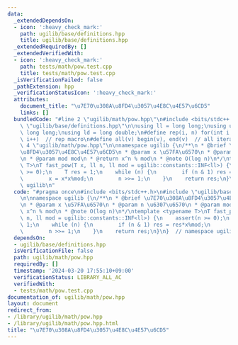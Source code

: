 ```yaml
---
data:
  _extendedDependsOn:
  - icon: ':heavy_check_mark:'
    path: ugilib/base/definitions.hpp
    title: ugilib/base/definitions.hpp
  _extendedRequiredBy: []
  _extendedVerifiedWith:
  - icon: ':heavy_check_mark:'
    path: tests/math/pow.test.cpp
    title: tests/math/pow.test.cpp
  _isVerificationFailed: false
  _pathExtension: hpp
  _verificationStatusIcon: ':heavy_check_mark:'
  attributes:
    document_title: "\u7E70\u308A\u8FD4\u3057\u4E8C\u4E57\u6CD5"
    links: []
  bundledCode: "#line 2 \"ugilib/math/pow.hpp\"\n#include <bits/stdc++.h>\n#line 2\
    \ \"ugilib/base/definitions.hpp\"\n\nusing ll = long long;\nusing ull = unsigned\
    \ long long;\nusing ld = long double;\n#define rep(i, n) for(int i = 0; i < (int)(n);\
    \ i++)  // rep macro\n#define all(v) begin(v), end(v)  // all iterator\n#line\
    \ 4 \"ugilib/math/pow.hpp\"\n\nnamespace ugilib {\n/**\n * @brief \u7E70\u308A\
    \u8FD4\u3057\u4E8C\u4E57\u6CD5\n * @param x \u57FA\u6570\n * @param n \u6307\u6570\
    \n * @param mod mod\n * @return x^n % mod\n * @note O(log n)\n*/\ntemplate <typename\
    \ T>\nT fast_pow(T x, ll n, ll mod = ugilib::constants::INF<ll>) {\n    assert(n\
    \ >= 0);\n    T res = 1;\n    while (n) {\n        if (n & 1) res = res*x%mod;\n\
    \        x = x*x%mod;\n        n >>= 1;\n    }\n    return res;\n}\n}  // namespace\
    \ ugilib\n"
  code: "#pragma once\n#include <bits/stdc++.h>\n#include \"ugilib/base/definitions.hpp\"\
    \n\nnamespace ugilib {\n/**\n * @brief \u7E70\u308A\u8FD4\u3057\u4E8C\u4E57\u6CD5\
    \n * @param x \u57FA\u6570\n * @param n \u6307\u6570\n * @param mod mod\n * @return\
    \ x^n % mod\n * @note O(log n)\n*/\ntemplate <typename T>\nT fast_pow(T x, ll\
    \ n, ll mod = ugilib::constants::INF<ll>) {\n    assert(n >= 0);\n    T res =\
    \ 1;\n    while (n) {\n        if (n & 1) res = res*x%mod;\n        x = x*x%mod;\n\
    \        n >>= 1;\n    }\n    return res;\n}\n}  // namespace ugilib\n"
  dependsOn:
  - ugilib/base/definitions.hpp
  isVerificationFile: false
  path: ugilib/math/pow.hpp
  requiredBy: []
  timestamp: '2024-03-20 17:55:10+09:00'
  verificationStatus: LIBRARY_ALL_AC
  verifiedWith:
  - tests/math/pow.test.cpp
documentation_of: ugilib/math/pow.hpp
layout: document
redirect_from:
- /library/ugilib/math/pow.hpp
- /library/ugilib/math/pow.hpp.html
title: "\u7E70\u308A\u8FD4\u3057\u4E8C\u4E57\u6CD5"
---
```

